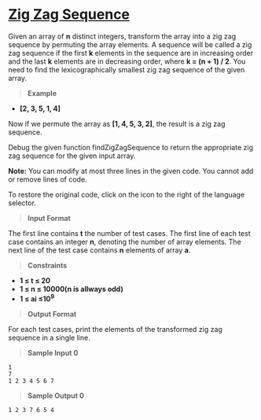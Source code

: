 # [Zig Zag Sequence](https://www.hackerrank.com/challenges/zig-zag-sequence/problem)

Given an array of **n** distinct integers, transform the array into a zig zag sequence 
by permuting the array elements. A sequence will be called a 
zig zag sequence if the first **k** elements in the sequence are in 
increasing order and the last **k** elements are in decreasing order, 
where **k = (n + 1) / 2**. You need to find the lexicographically smallest 
zig zag sequence of the given array.

>**Example**

- **[2, 3, 5, 1, 4]**

Now if we permute the array as **[1, 4, 5, 3, 2]**, the result is a zig zag sequence.

Debug the given function findZigZagSequence to return the appropriate zig zag sequence for the given input array.

**Note:** You can modify at most three lines in the given code. You cannot add or remove lines of code.

To restore the original code, click on the icon to the right of the language selector.


>**Input Format**

The first line contains **t** the number of test cases. 
The first line of each test case contains an integer **n**, 
denoting the number of array elements. The next line of 
the test case contains **n** elements of array **a**.

> **Constraints**

- **1 &le; t &le; 20**
- **1 &le; n &le; 10000(n is allways odd)**
- **1 &le; ai &le;10<sup>9</sup>**

> **Output Format**

For each test cases, print the elements of the transformed 
zig zag sequence in a single line.

> **Sample Input 0**
```
1
7
1 2 3 4 5 6 7
```

> **Sample Output 0**
```
1 2 3 7 6 5 4
```
